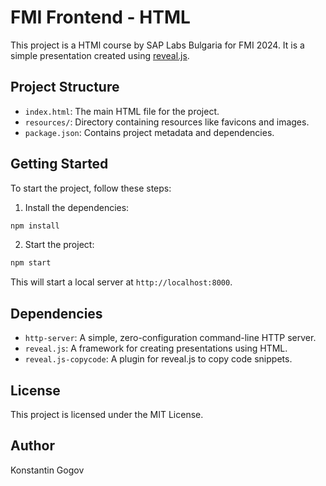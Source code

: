 # FMI Frontend - HTML

This project is a HTMl course by SAP Labs Bulgaria for FMI 2024. It is a simple presentation created using [reveal.js](https://revealjs.com/).

## Project Structure

- `index.html`: The main HTML file for the project.
- `resources/`: Directory containing resources like favicons and images.
- `package.json`: Contains project metadata and dependencies.

## Getting Started

To start the project, follow these steps:

1. Install the dependencies:

```sh
npm install
```

2. Start the project:

```sh
npm start
```

This will start a local server at `http://localhost:8000`.

## Dependencies

- `http-server`: A simple, zero-configuration command-line HTTP server.
- `reveal.js`: A framework for creating presentations using HTML.
- `reveal.js-copycode`: A plugin for reveal.js to copy code snippets.

## License

This project is licensed under the MIT License.

## Author

Konstantin Gogov